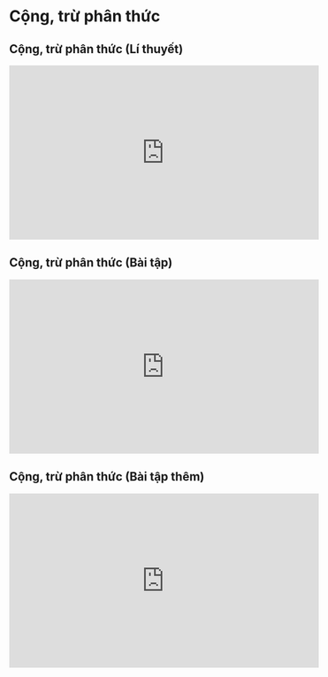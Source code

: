 # Cộng, trừ phân thức
## Cộng, trừ phân thức (Lí thuyết)
<iframe width="560" height="315" src="https://www.youtube.com/embed/rzBJEW4XaAA?si=JBLUkC09sXKdK5gP" title="YouTube video player" frameborder="0" allow="accelerometer; autoplay; clipboard-write; encrypted-media; gyroscope; picture-in-picture; web-share" referrerpolicy="strict-origin-when-cross-origin" allowfullscreen></iframe>

## Cộng, trừ phân thức (Bài tập)
<iframe width="560" height="315" src="https://www.youtube.com/embed/thRGfxAhj5I?si=yv2USomdigJOqWwF" title="YouTube video player" frameborder="0" allow="accelerometer; autoplay; clipboard-write; encrypted-media; gyroscope; picture-in-picture; web-share" referrerpolicy="strict-origin-when-cross-origin" allowfullscreen></iframe>

## Cộng, trừ phân thức (Bài tập thêm)
<iframe width="560" height="315" src="https://www.youtube.com/embed/NZGLU8rvcz0?si=Bz0OlTTrfG6hZ01Y" title="YouTube video player" frameborder="0" allow="accelerometer; autoplay; clipboard-write; encrypted-media; gyroscope; picture-in-picture; web-share" referrerpolicy="strict-origin-when-cross-origin" allowfullscreen></iframe>


